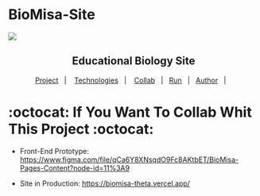 # BioMisa-Site


<a href='https://www.youtube.com/channel/UCEOcdeNrlmLUvOWNPSwQ3jA/videos'><img src='https://github.com/Samuel-Ricardo/BioMisa-Site/blob/master/biomisa-site/src/Images/Biomisa-banner.jpeg'></a>

<h2 align='center'>
  <b>Educational Biology Site</b>
</h2>

<p align='center'>
  <a href="#project">Project</a>&nbsp;&nbsp;&nbsp;|&nbsp;&nbsp;&nbsp;
  <a href="#techs">Technologies</a>&nbsp;&nbsp;&nbsp;|&nbsp;&nbsp;&nbsp;
  <a href="#collab-project">Collab</a>&nbsp;&nbsp;&nbsp;|&nbsp;&nbsp;
  <a href="#run-project">Run</a>&nbsp;&nbsp;&nbsp;|&nbsp;&nbsp;
  <a href="#author">Author</a>&nbsp;&nbsp;&nbsp;|&nbsp;&nbsp;&nbsp;
</p>

# :octocat: If You Want To Collab Whit This Project :octocat:

 - Front-End Prototype: https://www.figma.com/file/qCa6Y8XNsqdO9Fc8AKtbET/BioMisa-Pages-Content?node-id=11%3A9

 - Site in Production: https://biomisa-theta.vercel.app/ 
